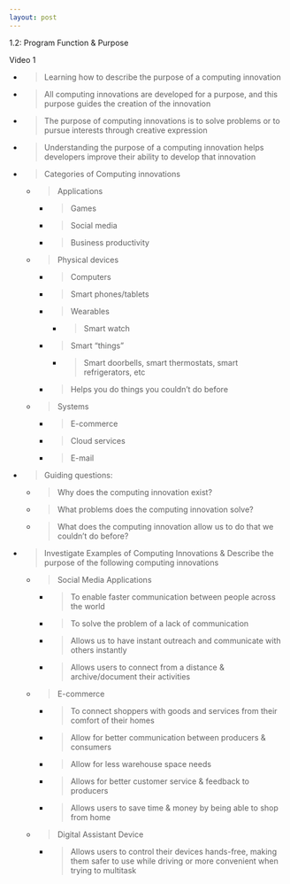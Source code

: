 ```yaml
---
layout: post
---
```

1.2: Program Function & Purpose

Video 1

  - > Learning how to describe the purpose of a computing innovation

  - > All computing innovations are developed for a purpose, and this purpose guides the creation of the innovation

  - > The purpose of computing innovations is to solve problems or to pursue interests through creative expression

  - > Understanding the purpose of a computing innovation helps developers improve their ability to develop that innovation

  - > Categories of Computing innovations
    
      - > Applications
        
          - > Games
        
          - > Social media
        
          - > Business productivity
    
      - > Physical devices
        
          - > Computers
        
          - > Smart phones/tablets
        
          - > Wearables
            
              - > Smart watch
        
          - > Smart “things”
            
              - > Smart doorbells, smart thermostats, smart refrigerators, etc
        
          - > Helps you do things you couldn’t do before
    
      - > Systems
        
          - > E-commerce
        
          - > Cloud services
        
          - > E-mail

  - > Guiding questions:
    
      - > Why does the computing innovation exist?
    
      - > What problems does the computing innovation solve?
    
      - > What does the computing innovation allow us to do that we couldn’t do before?

  - > Investigate Examples of Computing Innovations & Describe the purpose of the following computing innovations
    
      - > Social Media Applications
        
          - > To enable faster communication between people across the world
        
          - > To solve the problem of a lack of communication
        
          - > Allows us to have instant outreach and communicate with others instantly
        
          - > Allows users to connect from a distance & archive/document their activities
    
      - > E-commerce
        
          - > To connect shoppers with goods and services from their comfort of their homes
        
          - > Allow for better communication between producers & consumers
        
          - > Allow for less warehouse space needs
        
          - > Allows for better customer service & feedback to producers
        
          - > Allows users to save time & money by being able to shop from home
    
      - > Digital Assistant Device
        
          - > Allows users to control their devices hands-free, making them safer to use while driving or more convenient when trying to multitask
